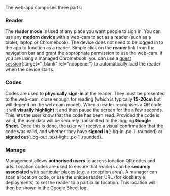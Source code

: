 The web-app comprises three parts:

### Reader

The __reader mode__ is used at any place you want people to sign in. You can use any __modern device__ with a web-cam to act as a reader (such as a tablet, laptop or Chromebook). The device does not need to be logged in to the app to function as a reader. Simple click on the __reader__ link from the navigation bar and grant the appropriate permission to use the web-cam. If you are using a managed Chromebook, you can use a [guest session](https://support.google.com/chrome/a/answer/3017014){:target="_blank" rel="noopener"} to automatically load the reader when the device starts.

### Codes

Codes are used to __physically sign-in__ at the reader. They must be presented to the web-cam, close enough for reading (which is typically __15-20cm__ but will depend on the web-cam model). When a reader recognises a QR code, it will __visually highlight__ it and then pause the screen for the a few seconds. This lets the user know that the code has been read. Provided the code is valid, the user data will be securely transmitted to the logging __Google Sheet__. Once this is done, the user will receive a visual confirmation that the code was valid, and whether they have __signed in__{:.bg-in .px-1 .rounded} or __signed out__{:.bg-out .text-light .px-1 .rounded}.

### Manage

Management allows __authorised users__ to access location QR codes and urls. Location codes are used to ensure that readers can be __securely associated__ with particular places (e.g. a reception area). A manager can scan a location code, or use the unique reader URL (for kiosk style deployments) to set the reader to a particular location. This location will then be shown in the Google Sheet log.